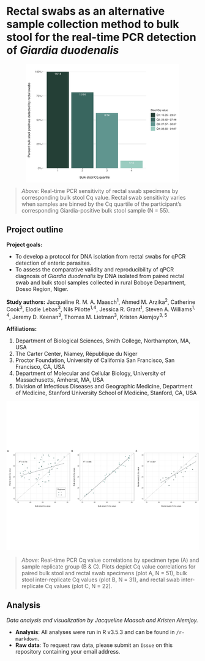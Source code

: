 # Rectal swabs as an alternative sample collection method to bulk stool for the real-time PCR detection of *Giardia duodenalis* 

<p align="center">   
<img src="https://github.com/jmaasch/giardia-swab-detection/blob/master/figures/figures_resubmit/AJTMH_R1_figure2_cq_quartile_small.jpg" width=400 align="middle"/>
</p>

> *Above:* Real-time PCR sensitivity of rectal swab specimens by corresponding bulk stool Cq value. Rectal swab sensitivity varies when samples are binned by the Cq quartile of the participant’s corresponding Giardia-positive bulk stool sample (N = 55).


## Project outline

**Project goals:**
* To develop a protocol for DNA isolation from rectal swabs for qPCR detection of enteric parasites.
* To assess the comparative validity and reproducibility of qPCR diagnosis of *Giardia duodenalis* by DNA isolated from paired rectal swab and bulk stool samples collected in rural Boboye Department, Dosso Region, Niger.

**Study authors:** Jacqueline R. M. A. Maasch<sup>1</sup>, Ahmed M. Arzika<sup>2</sup>, Catherine Cook<sup>3</sup>, Elodie Lebas<sup>3</sup>, Nils Pilotte<sup>1,4</sup>, Jessica R. Grant<sup>1</sup>, Steven A. Williams<sup>1, 4</sup>, Jeremy D. Keenan<sup>3</sup>, Thomas M. Lietman<sup>3</sup>, Kristen Aiemjoy<sup>3, 5</sup>

**Affiliations:**
1. Department of Biological Sciences, Smith College, Northampton, MA, USA
2. The Carter Center, Niamey, République du Niger
3. Proctor Foundation, University of California San Francisco, San Francisco, CA, USA
4. Department of Molecular and Cellular Biology, University of Massachusetts, Amherst, MA, USA
5. Division of Infectious Diseases and Geographic Medicine, Department of Medicine, Stanford University School of Medicine, Stanford, CA, USA

<p align="center">   
<img src="https://github.com/jmaasch/giardia-swab-detection/blob/master/figures/figures_resubmit/AJTMH_R1_figure1_scatter_grid_horizontal_small.jpg" />
</p>

> *Above:* Real-time PCR Cq value correlations by specimen type (A) and sample replicate group (B & C). Plots depict Cq value correlations for paired bulk stool and rectal swab specimens (plot A, N = 51), bulk stool inter-replicate Cq values (plot B, N = 31), and rectal swab inter-replicate Cq values (plot C, N = 22).

## Analysis

*Data analysis and visualization by Jacqueline Maasch and Kristen Aiemjoy.*

* **Analysis**: All analyses were run in R v3.5.3 and can be found in ```/r-markdown```.
* **Raw data**: To request raw data, please submit an ```Issue``` on this repository containing your email address.
